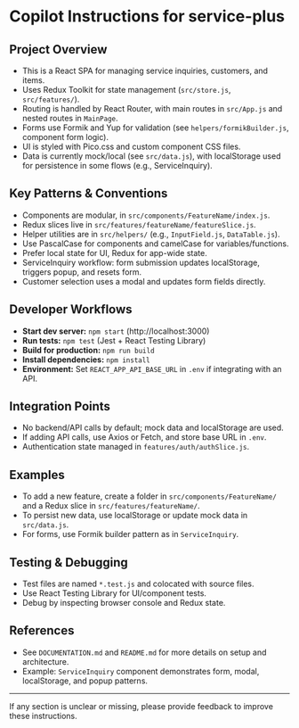 # Copilot Instructions for service-plus

## Project Overview
- This is a React SPA for managing service inquiries, customers, and items.
- Uses Redux Toolkit for state management (`src/store.js`, `src/features/`).
- Routing is handled by React Router, with main routes in `src/App.js` and nested routes in `MainPage`.
- Forms use Formik and Yup for validation (see `helpers/formikBuilder.js`, component form logic).
- UI is styled with Pico.css and custom component CSS files.
- Data is currently mock/local (see `src/data.js`), with localStorage used for persistence in some flows (e.g., ServiceInquiry).

## Key Patterns & Conventions
- Components are modular, in `src/components/FeatureName/index.js`.
- Redux slices live in `src/features/featureName/featureSlice.js`.
- Helper utilities are in `src/helpers/` (e.g., `InputField.js`, `DataTable.js`).
- Use PascalCase for components and camelCase for variables/functions.
- Prefer local state for UI, Redux for app-wide state.
- ServiceInquiry workflow: form submission updates localStorage, triggers popup, and resets form.
- Customer selection uses a modal and updates form fields directly.

## Developer Workflows
- **Start dev server:** `npm start` (http://localhost:3000)
- **Run tests:** `npm test` (Jest + React Testing Library)
- **Build for production:** `npm run build`
- **Install dependencies:** `npm install`
- **Environment:** Set `REACT_APP_API_BASE_URL` in `.env` if integrating with an API.

## Integration Points
- No backend/API calls by default; mock data and localStorage are used.
- If adding API calls, use Axios or Fetch, and store base URL in `.env`.
- Authentication state managed in `features/auth/authSlice.js`.

## Examples
- To add a new feature, create a folder in `src/components/FeatureName/` and a Redux slice in `src/features/featureName/`.
- To persist new data, use localStorage or update mock data in `src/data.js`.
- For forms, use Formik builder pattern as in `ServiceInquiry`.

## Testing & Debugging
- Test files are named `*.test.js` and colocated with source files.
- Use React Testing Library for UI/component tests.
- Debug by inspecting browser console and Redux state.

## References
- See `DOCUMENTATION.md` and `README.md` for more details on setup and architecture.
- Example: `ServiceInquiry` component demonstrates form, modal, localStorage, and popup patterns.

---

If any section is unclear or missing, please provide feedback to improve these instructions.
